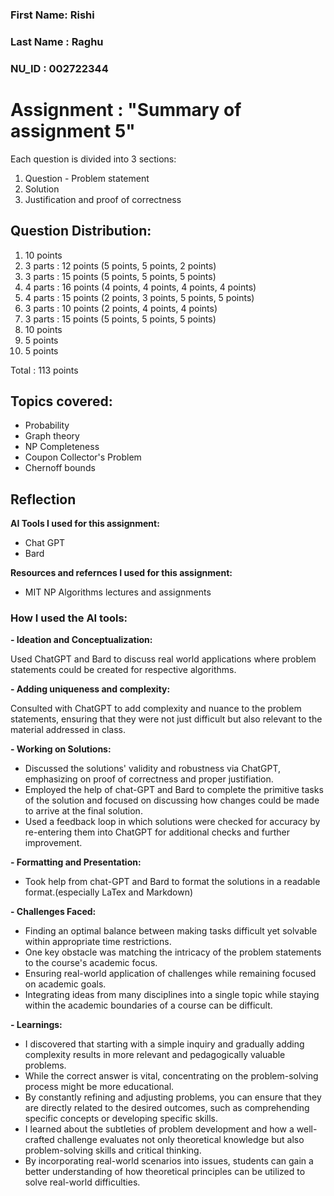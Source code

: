 ### First Name: Rishi
### Last Name : Raghu
### NU_ID : 002722344

# Assignment : "Summary of assignment 5" 

Each question is divided into 3 sections:

1. Question - Problem statement
2. Solution 
3. Justification and proof of correctness

## Question Distribution:

1. 10 points
2. 3 parts : 12 points (5 points, 5 points, 2 points)
3. 3 parts : 15 points (5 points, 5 points, 5 points)
4. 4 parts : 16 points (4 points, 4 points, 4 points, 4 points)
5. 4 parts : 15 points (2 points, 3 points, 5 points, 5 points)
6. 3 parts : 10 points (2 points, 4 points, 4 points)
7. 3 parts : 15 points (5 points, 5 points, 5 points)
8. 10 points
9. 5 points
10. 5 points

Total : 113 points

## Topics covered:
- Probability
- Graph theory
- NP Completeness
- Coupon Collector's Problem
- Chernoff bounds

## Reflection

**AI Tools I used for this assignment:**
- Chat GPT
- Bard

**Resources and refernces I used for this assignment:**

- MIT NP Algorithms lectures and assignments

### How I used the AI tools:

**- Ideation and Conceptualization:** 

Used ChatGPT and Bard to discuss real world applications where problem statements could be created for respective algorithms.

**- Adding uniqueness and complexity:**

Consulted with ChatGPT to add complexity and nuance to the problem statements, ensuring that they were not just difficult but also relevant to the material addressed in class.

**- Working on Solutions:** 

- Discussed the solutions' validity and robustness via ChatGPT, emphasizing on proof of correctness and proper justifiation.
- Employed the help of chat-GPT and Bard to complete the primitive tasks of the solution and focused on discussing how changes could be made to arrive at the final solution.
- Used a feedback loop in which solutions were checked for accuracy by re-entering them into ChatGPT for additional checks and further improvement.

**- Formatting and Presentation:**
- Took help from chat-GPT and Bard to format the solutions in a readable format.(especially LaTex and Markdown)

**- Challenges Faced:**

- Finding an optimal balance between making tasks difficult yet solvable within appropriate time restrictions. 
- One key obstacle was matching the intricacy of the problem statements to the course's academic focus.
- Ensuring real-world application of challenges while remaining focused on academic goals.
- Integrating ideas from many disciplines into a single topic while staying within the academic boundaries of a course can be difficult. 

**- Learnings:**

- I discovered that starting with a simple inquiry and gradually adding complexity results in more relevant and pedagogically valuable problems.
- While the correct answer is vital, concentrating on the problem-solving process might be more educational.
- By constantly refining and adjusting problems, you can ensure that they are directly related to the desired outcomes, such as comprehending specific concepts or developing specific skills.
- I learned about the subtleties of problem development and how a well-crafted challenge evaluates not only theoretical knowledge but also problem-solving skills and critical thinking.
- By incorporating real-world scenarios into issues, students can gain a better understanding of how theoretical principles can be utilized to solve real-world difficulties.